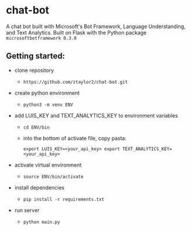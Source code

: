 # chat-bot
A chat bot built with Microsoft's Bot Framework, Language Understanding, and Text Analytics. 
Built on Flask with the Python package `microsoftbotframework 0.3.0`


## Getting started: 
- clone repository 
    - `https://github.com/ztaylor2/chat-bot.git`
- create python environment
    - `python3 -m venv ENV`
- add LUIS_KEY and TEXT_ANALYTICS_KEY to environment variables
    - `cd ENV/bin`
    - into the bottom of activate file, copy pasta:

        `export LUIS_KEY=<your_api_key>
        export TEXT_ANALYTICS_KEY=<your_api_key>`

- activate virtual environment
    - `source ENV/bin/activate`
- install dependencies 
    - `pip install -r requirements.txt`
- run server 
    - `python main.py`

